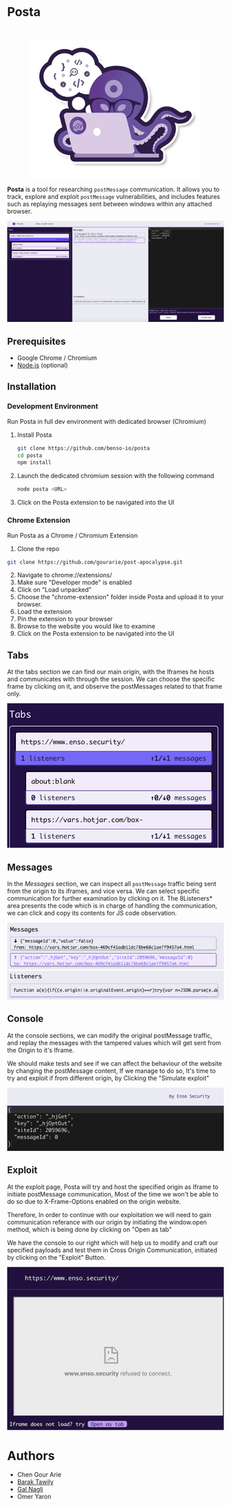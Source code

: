 # Posta

<br /><p align="center"><a href="https://github.com/benso-io/posta" title="Posta"><img height="320" src="./benso-posta.png" alt="enso.security - Posta"></a></p>

**Posta** is a tool for researching `postMessage` communication. It allows you to track, explore and exploit `postMessage` vulnerabilities, and includes features such as replaying messages sent between windows within any attached browser.

![main_page](./images/main_page.png)

## Prerequisites
* Google Chrome / Chromium
* [Node.js](https://nodejs.org/en/download/) (optional)

## Installation

### Development Environment

Run Posta in full dev environment with dedicated browser (Chromium)

1. Install Posta
   ```bash
   git clone https://github.com/benso-io/posta
   cd posta
   npm install
   ```
1. Launch the dedicated chromium session with the following command
   ```bash
   node posta <URL>
   ```
1. Click on the Posta extension to be navigated into the UI

### Chrome Extension
Run Posta as a Chrome / Chromium Extension

1. Clone the repo

```bash
git clone https://github.com/gourarie/post-apocalypse.git
```
2. Navigate to chrome://extensions/
3. Make sure "Developer mode" is enabled
4. Click on "Load unpacked"
5. Choose the "chrome-extension" folder inside Posta and upload it to your browser.
6. Load the extension
7. Pin the extension to your browser
8. Browse to the website you would like to examine
9. Click on the Posta extension to be navigated into the UI

## Tabs
At the tabs section we can find our main origin, with the Iframes he hosts and communicates with through the session.
We can choose the specific frame by clicking on it, and observe the postMessages related to that frame only.

![tabs](./images/tabs.png)

## Messages
In the *Messages* section, we can inspect all `postMessage` traffic being sent from the origin to its iframes, and vice versa.
We can select specific communication for further examination by clicking on it.
The 8Listeners* area presents the code which is in charge of handling the communication, we can click and copy its contents for JS code observation.

![messages](./images/messages.png)
![listener](./images/listeners.png)

## Console

At the console sections, we can modify the original postMessage traffic, and replay the messages with the tampered values which will get sent from the Origin to it's Iframe.

We should make tests and see if we can affect the behaviour of the website by changing the postMessage content, If we manage to do so, It's time to try and exploit if from different origin, by Clicking the "Simulate exploit"

![console](./images/console.png)


## Exploit

At the exploit page, Posta will try and host the specified origin as Iframe to initiate postMessage communication, Most of the time we won't be able to do so due to X-Frame-Options enabled on the origin website.

Therefore, In order to continue with our exploitation we will need to gain communication referance with our origin by initiating the window.open method, which is being done by clicking on "Open as tab"

We have the console to our right which will help us to modify and craft our specified payloads and test them in Cross Origin Communication, initiated by clicking on the "Exploit" Button.

![exploit_content](https://raw.githubusercontent.com/naglienso/naglienso.github.io/main/images/exploit_content.png)

# Authors
- Chen Gour Arie
- [Barak Tawily](https://quitten.github.io/)
- [Gal Nagli](https://github.com/NagliNagli)
- Omer Yaron
